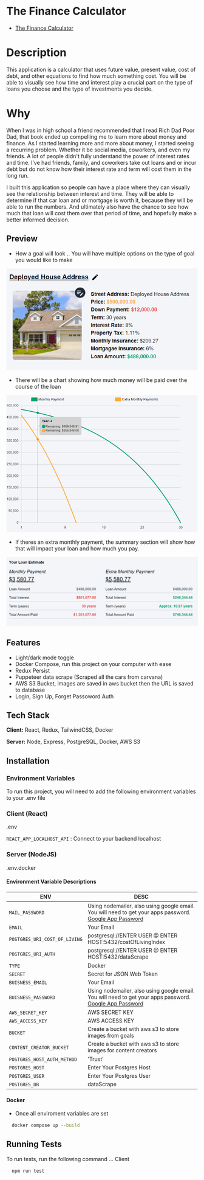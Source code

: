 # The Finance Calculator
- [The Finance Calculator](https://thefinancecalculator.org/)

# Description
This application is a calculator that uses future value, present value, cost of debt, and other equations to find how much something cost. You will be able to visually see how time and interest play a crucial part on the type of loans you choose and the type of investments you decide.

# Why
When I was in high school a friend recommended that I read Rich Dad Poor Dad, that book ended up compelling me to learn more about money and finance. As I started learning more and more about money, I started seeing a recurring problem. Whether it be social media, coworkers, and even my friends. A lot of people didn't fully understand the power of interest rates and time. I’ve had friends, family, and coworkers take out loans and or incur debt but do not know how their interest rate and term will cost them in the long run. 

I built this application so people can have a place where they can visually see the relationship between interest and time. They will be able to determine if that car loan and or mortgage is worth it, because they will be able to run the numbers. And ultimately also have the chance to see how much that loan will cost them over that period of time, and hopefully make a better informed decision. 
 



## Preview

- How a goal will look .. You will have multiple options on the type of goal you would like to make

![App Screenshot](./client/src/assets/readMe/house.png)

- There will be a chart showing how much money will be paid over the course of the loan

![App Screenshot](./client/src/assets/readMe/chart.png)


- If theres an extra monthly payment, the summary section will show how that will impact your loan and how much you pay.

![App Screenshot](./client/src/assets/readMe/summaryMore.png)

## Features

- Light/dark mode toggle
- Docker Compose, run this project on your computer with ease
- Redux Persist
- Puppeteer data scrape (Scraped all the cars from carvana)
- AWS S3 Bucket, images are saved in aws bucket then the URL is saved to database
- Login, Sign Up, Forget Passoword Auth

## Tech Stack

**Client:** React, Redux, TailwindCSS, Docker

**Server:** Node, Express, PostgreSQL, Docker, AWS S3






## Installation

### Environment Variables

To run this project, you will need to add the following environment variables to your .env file

### Client (React)
.env

`REACT_APP_LOCALHOST_API` : Connect to your backend localhost

### Server (NodeJS)
.env.docker



#### Environment Variable Descriptions
|ENV| DESC  |
|---|---|
|  `MAIL_PASSWORD` |  Using nodemailer, also using google email. You will need to get your apps password. [Google App Password](https://lizenshakya.medium.com/how-to-send-mails-with-gmail-using-nodemailer-after-less-secure-app-is-disabled-by-google-b41abf3fdada) |
| `EMAIL`  | Your Email  |
| `POSTGRES_URI_COST_OF_LIVING`  |  postgresql://ENTER USER @ ENTER HOST:5432/costOfLivingIndex  |
| `POSTGRES_URI_AUTH`  |  postgresql://ENTER USER @ ENTER HOST:5432/dataScrape |
|  `TYPE` | Docker  |
| `SECRET`  |  Secret for JSON Web Token |
| `BUISNESS_EMAIL`  |  Your Email |
|  `BUISNESS_PASSWORD` | Using nodemailer, also using google email. You will need to get your apps password. [Google App Password](https://lizenshakya.medium.com/how-to-send-mails-with-gmail-using-nodemailer-after-less-secure-app-is-disabled-by-google-b41abf3fdada) |
|  `AWS_SECRET_KEY` | AWS SECRET KEY  |
| `AWS_ACCESS_KEY`  | AWS ACCESS KEY  |
| `BUCKET`  | Create a bucket with aws s3 to store images from goals |
| `CONTENT_CREATOR_BUCKET`  |  Create a bucket with aws s3 to store images for content creators |
|  `POSTGRES_HOST_AUTH_METHOD` | 'Trust' |
| `POSTGRES_HOST`  | Enter Your Postgres Host |
| `POSTGRES_USER`  | Enter Your Postgres User |
|  `POSTGRES_DB` | dataScrape |




#### Docker
- Once all enviroment variables are set

```bash
  docker compose up --build
```

## Running Tests

To run tests, run the following command ... Client

```bash
  npm run test
```